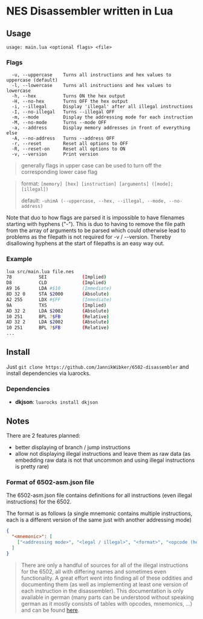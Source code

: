 # NES Disassembler written in Lua

## Usage

`usage: main.lua <optional flags> <file>`

### Flags

```
  -u, --uppercase    Turns all instructions and hex values to uppercase (default)
  -l, --lowercase    Turns all instructions and hex values to lowercase
  -h, --hex          Turns ON the hex output
  -H, --no-hex       Turns OFF the hex output
  -i, --illegal      Display 'illegal' after all illegal instructions
  -I, --no-illegal   Turns --illegal OFF
  -m, --mode         Display the addressing mode for each instruction
  -M, --no-mode      Turns --mode OFF
  -a, --address      Display memory addresses in front of everything else
  -A, --no-address   Turns --address OFF
  -r, --reset        Reset all options to OFF
  -R, --reset-on     Reset all options to ON
  -v, --version      Print version
```

> generally flags in upper case can be used to turn off the corresponding lower case flag

> format:  `[memory] [hex] [instruction] [arguments] ([mode]; [illegal])`
>
> default: `-uhimA (--uppercase, --hex, --illegal, --mode, --no-address)`

Note that duo to how flags are parsed it is impossible to have filenames starting with hyphens ("-"). This is duo to having to remove the file path from the array of arguments to be parsed which could otherwise lead to problems as the filepath is not required for -v / --version. Thereby disallowing hyphens at the start of filepaths is an easy way out.

### Example

```sh
lua src/main.lua file.nes
78          SEI             (Implied)
D8          CLD             (Implied)
A9 16       LDA #$10        (Immediate)
8D 32 0     STA $2000       (Absolute)
A2 255      LDX #$FF        (Immediate)
9A          TXS             (Implied)
AD 32 2     LDA $2002       (Absolute)
10 251      BPL ?$FB        (Relative)
AD 32 2     LDA $2002       (Absolute)
10 251      BPL ?$FB        (Relative)
...
```

## Install

Just `git clone https://github.com/JannikWibker/6502-disassembler` and install dependencies via luarocks.

### Dependencies

- **dkjson**: `luarocks install dkjson`

## Notes

There are 2 features planned:
- better displaying of branch / jump instructions
- allow not displaying illegal instructions and leave them as raw data (as embedding raw data is not that uncommon and using illegal instructions is pretty rare)

### Format of 6502-asm.json file

The 6502-asm.json file contains definitions for all instructions (even illegal instructions) for the 6502.

The format is as follows (a single mnemonic contains multiple instructions, each is a different version of the same just with another addressing mode)
```json
{
  "<mnemonic>": [
    ["<addressing mode>", "<legal / illegal>", "<format>", "<opcode (hex)>", "<length>", "<cycle count>"]
  ]
}
```

> There are only a handful of sources for all of the illegal instructions for the 6502, all with differing names and sometimes even functionality. A great effort went into finding all of these oddities and documenting them (as well as implementing at least one version of each instruction in the disassembler). This documentation is only available in german (many parts can be understood without speaking german as it mostly consists of tables with opcodes, mnemonics, ...) and can be found [here](https://docs.jannik.ml/#/microcontroller/6502).